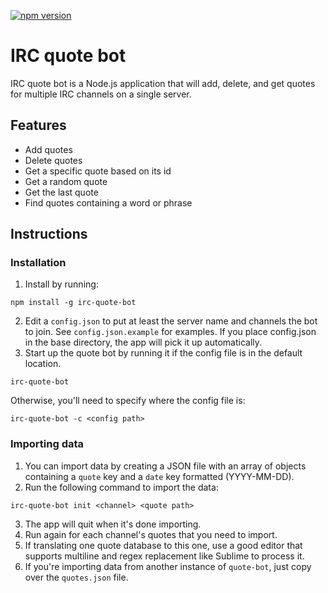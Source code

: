 [![npm version](https://badge.fury.io/js/irc-quote-bot.svg)](https://badge.fury.io/js/irc-quote-bot)

# IRC quote bot

IRC quote bot is a Node.js application that will add, delete, and get quotes for multiple IRC channels on a single server.

## Features

* Add quotes
* Delete quotes
* Get a specific quote based on its id
* Get a random quote
* Get the last quote
* Find quotes containing a word or phrase

## Instructions

### Installation

1. Install by running:

  ```
  npm install -g irc-quote-bot
  ```

2. Edit a `config.json` to put at least the server name and channels the bot to join. See `config.json.example` for examples. If you place config.json in the base directory, the app will pick it up automatically.
3. Start up the quote bot by running it if the config file is in the default location.

  ```
  irc-quote-bot
  ```
  
  Otherwise, you'll need to specify where the config file is:
  
  ```
  irc-quote-bot -c <config path>
  ```

### Importing data

1. You can import data by creating a JSON file with an array of objects containing a `quote` key and a `date` key formatted (YYYY-MM-DD).
2. Run the following command to import the data:

  ```
  irc-quote-bot init <channel> <quote path>  
  ```
  
3. The app will quit when it's done importing.
4. Run again for each channel's quotes that you need to import.
5. If translating one quote database to this one, use a good editor that supports multiline and regex replacement like Sublime to process it.
6. If you're importing data from another instance of `quote-bot`, just copy over the `quotes.json` file.
